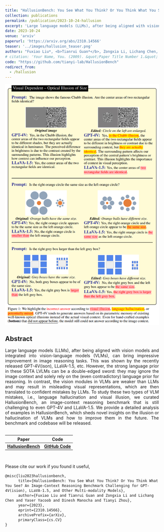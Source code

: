 ```yaml
---
title: "HallusionBench: You See What You Think? Or You Think What You See? An Image-Context Reasoning Benchmark Challenging for GPT-4V(ision), LLaVA-1.5, and Other Multi-modality Models"
collection: publications
permalink: /publication/2023-10-24-hallusion
excerpt: 'Large language models (LLMs), after being aligned with vision models and integrated into vision-language models (VLMs), can bring impressive improvement in image reasoning tasks. This was shown by the recently released GPT-4V(ison), LLaVA-1.5, etc. However, the strong language prior in these SOTA LVLMs can be a double-edged sword: they may ignore the image context and solely rely on the (even contradictory) language prior for reasoning. In contrast, the vision modules in VLMs are weaker than LLMs and may result in misleading visual representations, which are then translated to confident mistakes by LLMs. To study these two types of VLM mistakes, i.e., language hallucination and visual illusion, we curated HallusionBench, an image-context reasoning benchmark that is still challenging to even GPT-4V and LLaVA-1.5. We provide a detailed analysis of examples in HallusionBench, which sheds novel insights on the illusion or hallucination of VLMs and how to improve them in the future. The benchmark and codebase will be released.'
date: 2023-10-24
venue: 'arxiv'
paperurl: 'https://arxiv.org/abs/2310.14566'
teaser: '../images/hallusion_teaser.png'
authors: "Fuxiao Liu*, <b>Tianrui Guan*</b>, Zongxia Li, Lichang Chen, Yaser Yacoob, Dinesh Manocha, Tianyi Zhou"
# citation: 'Your Name, You. (2009). &quot;Paper Title Number 1.&quot; <i>Journal 1</i>. 1(1).'
code: "https://github.com/tianyi-lab/HallusionBench"
redirect_from: 
  - /hallusion
---
```


<p style="text-align:center;">
<img src="../images/hallusion_fig.png" width="800">
</p>

## Abstract
<div style="text-align: justify"> Large language models (LLMs), after being aligned with vision models and integrated into vision-language models (VLMs), can bring impressive improvement in image reasoning tasks. This was shown by the recently released GPT-4V(ison), LLaVA-1.5, etc. However, the strong language prior in these SOTA LVLMs can be a double-edged sword: they may ignore the image context and solely rely on the (even contradictory) language prior for reasoning. In contrast, the vision modules in VLMs are weaker than LLMs and may result in misleading visual representations, which are then translated to confident mistakes by LLMs. To study these two types of VLM mistakes, i.e., language hallucination and visual illusion, we curated HallusionBench, an image-context reasoning benchmark that is still challenging to even GPT-4V and LLaVA-1.5. We provide a detailed analysis of examples in HallusionBench, which sheds novel insights on the illusion or hallucination of VLMs and how to improve them in the future. The benchmark and codebase will be released. </div>
<br>


|Paper|Code| 
|---|---|
|[**HallusionBench**](https://arxiv.org/abs/2310.14566) | [**GitHub Code**](https://github.com/tianyi-lab/HallusionBench)| 

<br>

Please cite our work if you found it useful,

```
@misc{liu2023hallusionbench,
      title={HallusionBench: You See What You Think? Or You Think What You See? An Image-Context Reasoning Benchmark Challenging for GPT-4V(ision), LLaVA-1.5, and Other Multi-modality Models}, 
      author={Fuxiao Liu and Tianrui Guan and Zongxia Li and Lichang Chen and Yaser Yacoob and Dinesh Manocha and Tianyi Zhou},
      year={2023},
      eprint={2310.14566},
      archivePrefix={arXiv},
      primaryClass={cs.CV}
}
```
